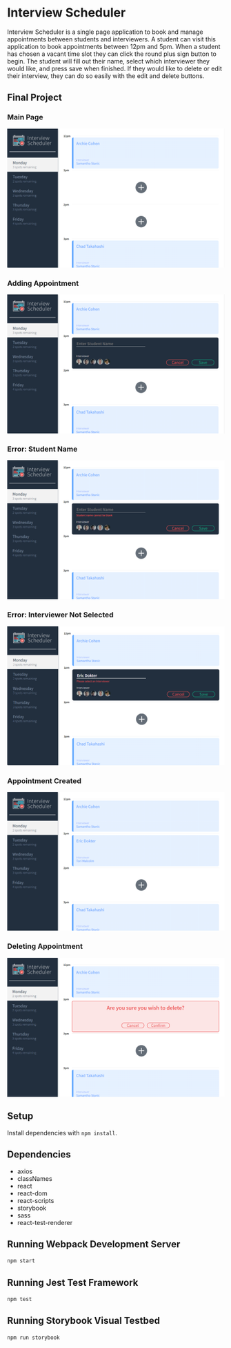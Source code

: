 # Interview Scheduler

Interview Scheduler is a single page application to book and manage appointments between students and interviewers. A student can visit this application to book appointments between 12pm and 5pm. When a student has chosen a vacant time slot they can click the round plus sign button to begin. The student will fill out their name, select which interviewer they would like, and press save when finished. If they would like to delete or edit their interview, they can do so easily with the edit and delete buttons.

## Final Project

### Main Page

![Main Page](https://github.com/ejdokter/scheduler/blob/master/public/Screenshots/main_page.png?raw=true)

### Adding Appointment

![Add Appointment](https://github.com/ejdokter/scheduler/blob/master/public/Screenshots/create_appointment.png?raw=true)

### Error: Student Name

![Student Name Error](https://github.com/ejdokter/scheduler/blob/master/public/Screenshots/error_student_name.png?raw=true)

### Error: Interviewer Not Selected

![Interviewer Error](https://github.com/ejdokter/scheduler/blob/master/public/Screenshots/error_interviewer.png?raw=true)

### Appointment Created

![Appointment Created](https://github.com/ejdokter/scheduler/blob/master/public/Screenshots/appointment_created.png?raw=true)

### Deleting Appointment

![Delete Appointment](https://github.com/ejdokter/scheduler/blob/master/public/Screenshots/delete_appointment.png?raw=true)

## Setup

Install dependencies with `npm install`.

## Dependencies

- axios
- classNames
- react
- react-dom
- react-scripts
- storybook
- sass
- react-test-renderer

## Running Webpack Development Server

```sh
npm start
```

## Running Jest Test Framework

```sh
npm test
```

## Running Storybook Visual Testbed

```sh
npm run storybook
```
